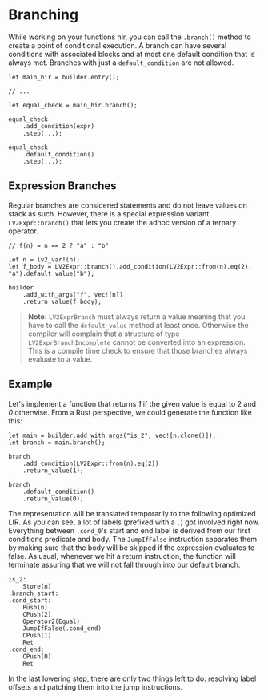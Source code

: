 # Branching

While working on your functions hir, you can call the `.branch()` method to create a point of conditional execution. A branch can have several conditions with associated blocks and at most one default condition that is always met. Branches with just a `default_condition` are not allowed.

``` rust,no_run
let main_hir = builder.entry();

// ...

let equal_check = main_hir.branch();

equal_check
    .add_condition(expr)
    .step(...);

equal_check
    .default_condition()
    .step(...);
```

## Expression Branches

Regular branches are considered statements and do not leave values on stack as such. However, there is a special expression variant `LV2Expr::branch()` that lets you create the adhoc version of a ternary operator.

``` rust,no_run
// f(n) = n == 2 ? "a" : "b"

let n = lv2_var!(n);
let f_body = LV2Expr::branch().add_condition(LV2Expr::from(n).eq(2), "a").default_value("b");

builder
    .add_with_args("f", vec![n])
    .return_value(f_body);
```

> **Note:** `LV2ExprBranch` must always return a value meaning that you have to call the `default_value` method at least once. Otherwise the compiler will complain that a structure of type `LV2ExprBranchIncomplete` cannot be converted into an expression. This is a compile time check to ensure that those branches always evaluate to a value.

## Example

Let's implement a function that returns *1* if the given value is equal to 2 and *0* otherwise. From a Rust perspective, we could generate the function like this:

``` rust,no_run
let main = builder.add_with_args("is_2", vec![n.clone()]);
let branch = main.branch();

branch
    .add_condition(LV2Expr::from(n).eq(2))
    .return_value(1);

branch
    .default_condition()
    .return_value(0);
```

The representation will be translated temporarily to the following optimized LIR. As you can see, a lot of labels (prefixed with a `.`) got involved right now. Everything between `.cond_0`'s start and end label is derived from our first conditions predicate and body. The `JumpIfFalse` instruction separates them by making sure that the body will be skipped if the expression evaluates to false. As usual, whenever we hit a return instruction, the function will terminate assuring that we will not fall through into our default branch.

``` lir
is_2:
	Store(n)
.branch_start:
.cond_start:
	Push(n)
	CPush(2)
	Operator2(Equal)
	JumpIfFalse(.cond_end)
	CPush(1)
	Ret
.cond_end:
	CPush(0)
	Ret
```

In the last lowering step, there are only two things left to do: resolving label offsets and patching them into the jump instructions.
